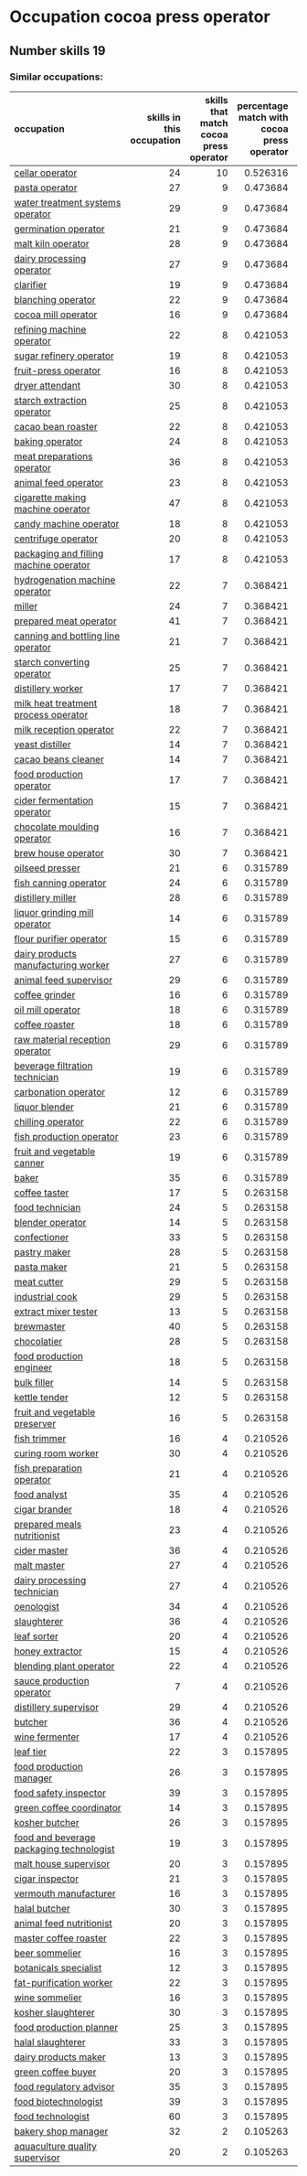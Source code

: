 # Occupation cocoa press operator
## Number skills 19
### Similar occupations:
| occupation                                                                              |   skills in this occupation |   skills that match cocoa press operator |   percentage match with cocoa press operator |   skills not in cocoa press operator |
|:----------------------------------------------------------------------------------------|----------------------------:|-----------------------------------------:|---------------------------------------------:|-------------------------------------:|
| [cellar operator](cellar_operator.md)                                                   |                          24 |                                       10 |                                     0.526316 |                                   14 |
| [pasta operator](pasta_operator.md)                                                     |                          27 |                                        9 |                                     0.473684 |                                   18 |
| [water treatment systems operator](water_treatment_systems_operator.md)                 |                          29 |                                        9 |                                     0.473684 |                                   20 |
| [germination operator](germination_operator.md)                                         |                          21 |                                        9 |                                     0.473684 |                                   12 |
| [malt kiln operator](malt_kiln_operator.md)                                             |                          28 |                                        9 |                                     0.473684 |                                   19 |
| [dairy processing operator](dairy_processing_operator.md)                               |                          27 |                                        9 |                                     0.473684 |                                   18 |
| [clarifier](clarifier.md)                                                               |                          19 |                                        9 |                                     0.473684 |                                   10 |
| [blanching operator](blanching_operator.md)                                             |                          22 |                                        9 |                                     0.473684 |                                   13 |
| [cocoa mill operator](cocoa_mill_operator.md)                                           |                          16 |                                        9 |                                     0.473684 |                                    7 |
| [refining machine operator](refining_machine_operator.md)                               |                          22 |                                        8 |                                     0.421053 |                                   14 |
| [sugar refinery operator](sugar_refinery_operator.md)                                   |                          19 |                                        8 |                                     0.421053 |                                   11 |
| [fruit-press operator](fruit-press_operator.md)                                         |                          16 |                                        8 |                                     0.421053 |                                    8 |
| [dryer attendant](dryer_attendant.md)                                                   |                          30 |                                        8 |                                     0.421053 |                                   22 |
| [starch extraction operator](starch_extraction_operator.md)                             |                          25 |                                        8 |                                     0.421053 |                                   17 |
| [cacao bean roaster](cacao_bean_roaster.md)                                             |                          22 |                                        8 |                                     0.421053 |                                   14 |
| [baking operator](baking_operator.md)                                                   |                          24 |                                        8 |                                     0.421053 |                                   16 |
| [meat preparations operator](meat_preparations_operator.md)                             |                          36 |                                        8 |                                     0.421053 |                                   28 |
| [animal feed operator](animal_feed_operator.md)                                         |                          23 |                                        8 |                                     0.421053 |                                   15 |
| [cigarette making machine operator](cigarette_making_machine_operator.md)               |                          47 |                                        8 |                                     0.421053 |                                   39 |
| [candy machine operator](candy_machine_operator.md)                                     |                          18 |                                        8 |                                     0.421053 |                                   10 |
| [centrifuge operator](centrifuge_operator.md)                                           |                          20 |                                        8 |                                     0.421053 |                                   12 |
| [packaging and filling machine operator](packaging_and_filling_machine_operator.md)     |                          17 |                                        8 |                                     0.421053 |                                    9 |
| [hydrogenation machine operator](hydrogenation_machine_operator.md)                     |                          22 |                                        7 |                                     0.368421 |                                   15 |
| [miller](miller.md)                                                                     |                          24 |                                        7 |                                     0.368421 |                                   17 |
| [prepared meat operator](prepared_meat_operator.md)                                     |                          41 |                                        7 |                                     0.368421 |                                   34 |
| [canning and bottling line operator](canning_and_bottling_line_operator.md)             |                          21 |                                        7 |                                     0.368421 |                                   14 |
| [starch converting operator](starch_converting_operator.md)                             |                          25 |                                        7 |                                     0.368421 |                                   18 |
| [distillery worker](distillery_worker.md)                                               |                          17 |                                        7 |                                     0.368421 |                                   10 |
| [milk heat treatment process operator](milk_heat_treatment_process_operator.md)         |                          18 |                                        7 |                                     0.368421 |                                   11 |
| [milk reception operator](milk_reception_operator.md)                                   |                          22 |                                        7 |                                     0.368421 |                                   15 |
| [yeast distiller](yeast_distiller.md)                                                   |                          14 |                                        7 |                                     0.368421 |                                    7 |
| [cacao beans cleaner](cacao_beans_cleaner.md)                                           |                          14 |                                        7 |                                     0.368421 |                                    7 |
| [food production operator](food_production_operator.md)                                 |                          17 |                                        7 |                                     0.368421 |                                   10 |
| [cider fermentation operator](cider_fermentation_operator.md)                           |                          15 |                                        7 |                                     0.368421 |                                    8 |
| [chocolate moulding operator](chocolate_moulding_operator.md)                           |                          16 |                                        7 |                                     0.368421 |                                    9 |
| [brew house operator](brew_house_operator.md)                                           |                          30 |                                        7 |                                     0.368421 |                                   23 |
| [oilseed presser](oilseed_presser.md)                                                   |                          21 |                                        6 |                                     0.315789 |                                   15 |
| [fish canning operator](fish_canning_operator.md)                                       |                          24 |                                        6 |                                     0.315789 |                                   18 |
| [distillery miller](distillery_miller.md)                                               |                          28 |                                        6 |                                     0.315789 |                                   22 |
| [liquor grinding mill operator](liquor_grinding_mill_operator.md)                       |                          14 |                                        6 |                                     0.315789 |                                    8 |
| [flour purifier operator](flour_purifier_operator.md)                                   |                          15 |                                        6 |                                     0.315789 |                                    9 |
| [dairy products manufacturing worker](dairy_products_manufacturing_worker.md)           |                          27 |                                        6 |                                     0.315789 |                                   21 |
| [animal feed supervisor](animal_feed_supervisor.md)                                     |                          29 |                                        6 |                                     0.315789 |                                   23 |
| [coffee grinder](coffee_grinder.md)                                                     |                          16 |                                        6 |                                     0.315789 |                                   10 |
| [oil mill operator](oil_mill_operator.md)                                               |                          18 |                                        6 |                                     0.315789 |                                   12 |
| [coffee roaster](coffee_roaster.md)                                                     |                          18 |                                        6 |                                     0.315789 |                                   12 |
| [raw material reception operator](raw_material_reception_operator.md)                   |                          29 |                                        6 |                                     0.315789 |                                   23 |
| [beverage filtration technician](beverage_filtration_technician.md)                     |                          19 |                                        6 |                                     0.315789 |                                   13 |
| [carbonation operator](carbonation_operator.md)                                         |                          12 |                                        6 |                                     0.315789 |                                    6 |
| [liquor blender](liquor_blender.md)                                                     |                          21 |                                        6 |                                     0.315789 |                                   15 |
| [chilling operator](chilling_operator.md)                                               |                          22 |                                        6 |                                     0.315789 |                                   16 |
| [fish production operator](fish_production_operator.md)                                 |                          23 |                                        6 |                                     0.315789 |                                   17 |
| [fruit and vegetable canner](fruit_and_vegetable_canner.md)                             |                          19 |                                        6 |                                     0.315789 |                                   13 |
| [baker](baker.md)                                                                       |                          35 |                                        6 |                                     0.315789 |                                   29 |
| [coffee taster](coffee_taster.md)                                                       |                          17 |                                        5 |                                     0.263158 |                                   12 |
| [food technician](food_technician.md)                                                   |                          24 |                                        5 |                                     0.263158 |                                   19 |
| [blender operator](blender_operator.md)                                                 |                          14 |                                        5 |                                     0.263158 |                                    9 |
| [confectioner](confectioner.md)                                                         |                          33 |                                        5 |                                     0.263158 |                                   28 |
| [pastry maker](pastry_maker.md)                                                         |                          28 |                                        5 |                                     0.263158 |                                   23 |
| [pasta maker](pasta_maker.md)                                                           |                          21 |                                        5 |                                     0.263158 |                                   16 |
| [meat cutter](meat_cutter.md)                                                           |                          29 |                                        5 |                                     0.263158 |                                   24 |
| [industrial cook](industrial_cook.md)                                                   |                          29 |                                        5 |                                     0.263158 |                                   24 |
| [extract mixer tester](extract_mixer_tester.md)                                         |                          13 |                                        5 |                                     0.263158 |                                    8 |
| [brewmaster](brewmaster.md)                                                             |                          40 |                                        5 |                                     0.263158 |                                   35 |
| [chocolatier](chocolatier.md)                                                           |                          28 |                                        5 |                                     0.263158 |                                   23 |
| [food production engineer](food_production_engineer.md)                                 |                          18 |                                        5 |                                     0.263158 |                                   13 |
| [bulk filler](bulk_filler.md)                                                           |                          14 |                                        5 |                                     0.263158 |                                    9 |
| [kettle tender](kettle_tender.md)                                                       |                          12 |                                        5 |                                     0.263158 |                                    7 |
| [fruit and vegetable preserver](fruit_and_vegetable_preserver.md)                       |                          16 |                                        5 |                                     0.263158 |                                   11 |
| [fish trimmer](fish_trimmer.md)                                                         |                          16 |                                        4 |                                     0.210526 |                                   12 |
| [curing room worker](curing_room_worker.md)                                             |                          30 |                                        4 |                                     0.210526 |                                   26 |
| [fish preparation operator](fish_preparation_operator.md)                               |                          21 |                                        4 |                                     0.210526 |                                   17 |
| [food analyst](food_analyst.md)                                                         |                          35 |                                        4 |                                     0.210526 |                                   31 |
| [cigar brander](cigar_brander.md)                                                       |                          18 |                                        4 |                                     0.210526 |                                   14 |
| [prepared meals nutritionist](prepared_meals_nutritionist.md)                           |                          23 |                                        4 |                                     0.210526 |                                   19 |
| [cider master](cider_master.md)                                                         |                          36 |                                        4 |                                     0.210526 |                                   32 |
| [malt master](malt_master.md)                                                           |                          27 |                                        4 |                                     0.210526 |                                   23 |
| [dairy processing technician](dairy_processing_technician.md)                           |                          27 |                                        4 |                                     0.210526 |                                   23 |
| [oenologist](oenologist.md)                                                             |                          34 |                                        4 |                                     0.210526 |                                   30 |
| [slaughterer](slaughterer.md)                                                           |                          36 |                                        4 |                                     0.210526 |                                   32 |
| [leaf sorter](leaf_sorter.md)                                                           |                          20 |                                        4 |                                     0.210526 |                                   16 |
| [honey extractor](honey_extractor.md)                                                   |                          15 |                                        4 |                                     0.210526 |                                   11 |
| [blending plant operator](blending_plant_operator.md)                                   |                          22 |                                        4 |                                     0.210526 |                                   18 |
| [sauce production operator](sauce_production_operator.md)                               |                           7 |                                        4 |                                     0.210526 |                                    3 |
| [distillery supervisor](distillery_supervisor.md)                                       |                          29 |                                        4 |                                     0.210526 |                                   25 |
| [butcher](butcher.md)                                                                   |                          36 |                                        4 |                                     0.210526 |                                   32 |
| [wine fermenter](wine_fermenter.md)                                                     |                          17 |                                        4 |                                     0.210526 |                                   13 |
| [leaf tier](leaf_tier.md)                                                               |                          22 |                                        3 |                                     0.157895 |                                   19 |
| [food production manager](food_production_manager.md)                                   |                          26 |                                        3 |                                     0.157895 |                                   23 |
| [food safety inspector](food_safety_inspector.md)                                       |                          39 |                                        3 |                                     0.157895 |                                   36 |
| [green coffee coordinator](green coffee coordinator.md)                                 |                          14 |                                        3 |                                     0.157895 |                                   11 |
| [kosher butcher](kosher_butcher.md)                                                     |                          26 |                                        3 |                                     0.157895 |                                   23 |
| [food and beverage packaging technologist](food_and_beverage_packaging_technologist.md) |                          19 |                                        3 |                                     0.157895 |                                   16 |
| [malt house supervisor](malt_house_supervisor.md)                                       |                          20 |                                        3 |                                     0.157895 |                                   17 |
| [cigar inspector](cigar_inspector.md)                                                   |                          21 |                                        3 |                                     0.157895 |                                   18 |
| [vermouth manufacturer](vermouth_manufacturer.md)                                       |                          16 |                                        3 |                                     0.157895 |                                   13 |
| [halal butcher](halal_butcher.md)                                                       |                          30 |                                        3 |                                     0.157895 |                                   27 |
| [animal feed nutritionist](animal_feed_nutritionist.md)                                 |                          20 |                                        3 |                                     0.157895 |                                   17 |
| [master coffee roaster](master_coffee_roaster.md)                                       |                          22 |                                        3 |                                     0.157895 |                                   19 |
| [beer sommelier](beer_sommelier.md)                                                     |                          16 |                                        3 |                                     0.157895 |                                   13 |
| [botanicals specialist](botanicals_specialist.md)                                       |                          12 |                                        3 |                                     0.157895 |                                    9 |
| [fat-purification worker](fat-purification_worker.md)                                   |                          22 |                                        3 |                                     0.157895 |                                   19 |
| [wine sommelier](wine_sommelier.md)                                                     |                          16 |                                        3 |                                     0.157895 |                                   13 |
| [kosher slaughterer](kosher_slaughterer.md)                                             |                          30 |                                        3 |                                     0.157895 |                                   27 |
| [food production planner](food_production_planner.md)                                   |                          25 |                                        3 |                                     0.157895 |                                   22 |
| [halal slaughterer](halal_slaughterer.md)                                               |                          33 |                                        3 |                                     0.157895 |                                   30 |
| [dairy products maker](dairy_products_maker.md)                                         |                          13 |                                        3 |                                     0.157895 |                                   10 |
| [green coffee buyer](green_coffee_buyer.md)                                             |                          20 |                                        3 |                                     0.157895 |                                   17 |
| [food regulatory advisor](food_regulatory_advisor.md)                                   |                          35 |                                        3 |                                     0.157895 |                                   32 |
| [food biotechnologist](food_biotechnologist.md)                                         |                          39 |                                        3 |                                     0.157895 |                                   36 |
| [food technologist](food_technologist.md)                                               |                          60 |                                        3 |                                     0.157895 |                                   57 |
| [bakery shop manager](bakery_shop_manager.md)                                           |                          32 |                                        2 |                                     0.105263 |                                   30 |
| [aquaculture quality supervisor](aquaculture_quality_supervisor.md)                     |                          20 |                                        2 |                                     0.105263 |                                   18 |
